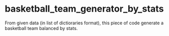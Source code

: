 # basketball_team_generator_by_stats
From given data (in list of dictioraries format), this piece of code generate a basketball team balanced by stats.
